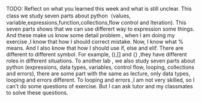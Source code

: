 TODO: Reflect on what you learned this week and what is still unclear.
This class we study seven parts about python（values, variable,expressions,function,collections,flow control and lteration). This seven parts shows that we can use differert way to expression some things. And these make us know some detail problem , when I am doing my exercise ,I know that how I should correct mistake. Now, I know what % means. And I also know that how I should use if, else and elif. There are different to different symbol. For example, (),[] and {} ,they have different roles in different situations.
To another lab , we also study seven parts about python (expressions, data types, variables, control flow, looping, collections and errors), there are some part with the same as lecture, only data types, looping and errors different. To looping and errors ,I am not very skilled, so I can't do some questions of exercise. But I can ask tutor and my classmates to solve these questions.
